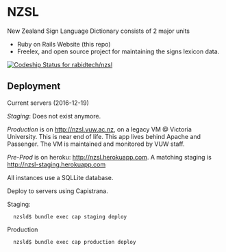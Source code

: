 # NZSL

New Zealand Sign Language Dictionary consists of 2 major units
* Ruby on Rails Website (this repo)
* Freelex, and open source project for maintaining the signs lexicon data.

[ ![Codeship Status for rabidtech/nzsl](https://app.codeship.com/projects/842bb6e0-c58b-0134-119d-0ea6e9886ab2/status?branch=master)](https://app.codeship.com/projects/198337)

## Deployment

Current servers (2016-12-19)

*Staging*: Does not exist anymore.

*Production* is on http://nzsl.vuw.ac.nz, on a legacy VM @ Victoria University. This is near end of life. This app lives behind Apache and Passenger. The VM is maintained and monitored by VUW staff.

*Pre-Prod* is on  heroku: http://nzsl.herokuapp.com. A matching staging is http://nzsl-staging.herokuapp.com

All instances use a SQLLite database.

Deploy to servers using Capistrana.

Staging:

```
  nzsld$ bundle exec cap staging deploy
```

Production
```
  nzsld$ bundle exec cap production deploy
```
